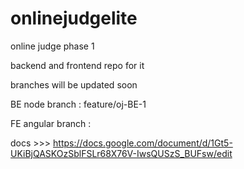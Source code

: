 # onlinejudgelite
online judge phase 1

backend and frontend repo for it

branches will be updated soon

BE node branch : feature/oj-BE-1

FE angular branch :

docs >>> https://docs.google.com/document/d/1Gt5-UKiBjQASKOzSblFSLr68X76V-IwsQUSzS_BUFsw/edit
